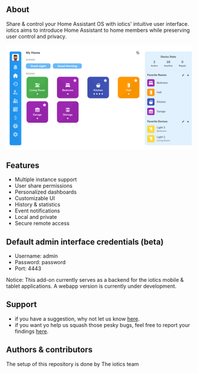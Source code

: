 ## About

Share & control your Home Assistant OS with iotics' intuitive user interface. iotics aims to introduce Home Assistant to home members while preserving user control and privacy.

![iotics user selection](https://github.com/iotics-live/iotics-Controller/blob/master/iotics/Images/screenshot-001.png?raw=true)

## Features

- Multiple instance support
- User share permissions
- Personalized dashboards
- Customizable UI
- History & statistics
- Event notifications
- Local and private
- Secure remote access

## Default admin interface credentials (beta)
- Username: admin
- Password: password
- Port: 4443

Notice: This add-on currently serves as a backend for the iotics mobile & tablet applications. A webapp version is currently under development.

## Support

- if you have a suggestion, why not let us know [here](https://github.com/iotics-live/iotics-Controller/pulls). 
- if you want yo help us squash those pesky bugs, feel free to report your findings [here](https://github.com/iotics-live/iotics-Controller/issues). 

## Authors & contributors

The setup of this repository is done by The iotics team

[issue]: https://github.com/hassio-addons/addon-plex/issues
[reddit]: https://reddit.com/r/homeassistant
